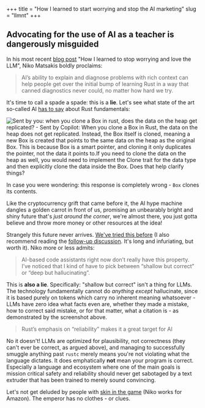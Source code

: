 +++
title = "How I learned to start worrying and stop the AI marketing"
slug = "llmnt"
+++
## Advocating for the use of AI as a teacher is dangerously misguided

In his most recent [blog post](https://smallcultfollowing.com/babysteps/blog/2025/02/10/love-the-llm/) "How I learned to stop worrying and love the LLM", Niko Matsakis boldly proclaims:

> AI’s ability to explain and diagnose problems with rich context can help people get over the initial bump of learning Rust in a way that canned diagnostics never could, no matter how hard we try.

It's time to call a spade a spade: this is a **lie**. Let's see what state of the art so-called AI [has to say](https://mastodon.online/@jeancf/113560582675169102) about Rust fundamentals:

![Sent by you: when you clone a Box in rust, does the data on the heap get replicated? - Sent by Copilot: When you clone a Box in Rust, the data on the heap does not get replicated. Instead, the Box itself is cloned, meaning a new Box is created that points to the same data on the heap as the original Box. This is because Box is a smart pointer, and cloning it only duplicates the pointer, not the data it points to.If you need to clone the data on the heap as well, you would need to implement the Clone trait for the data type and then explicitly clone the data inside the Box. Does that help clarify things?](../box-lol.png)

In case you were wondering: this response is completely wrong - `Box` clones its contents.

Like the cryptocurrency grift that came before it, the AI hype machine dangles a golden carrot in front of us, promising an unbearably bright and shiny future that's *just around the corner*, we're almost there, you just gotta believe and throw more money or other resources at the idea!

Strangely this future never arrives. [We've tried this before](https://github.com/mdn/yari/issues/9208) (I also recommend reading the [follow-up discussion](https://github.com/mdn/yari/issues/9230). It's long and infuriating, but worth it). Niko more or less admits:

> AI-based code assistants right now don’t really have this property. I’ve noticed that I kind of have to pick between “shallow but correct” or “deep but hallucinating”.

This is **also a lie**. Specifically: "shallow but correct" isn't a thing for LLMs. The technology fundamentally cannot do *anything except* hallucinate, since it is based purely on tokens which carry no inherent meaning whatsoever - LLMs have zero idea what facts even are, whether they made a mistake, how to correct said mistake, or for that matter, what a citation is - as demonstrated by the screenshot above. 

> Rust’s emphasis on “reliability” makes it a great target for AI

No it doesn't! LLMs are optimized for plausibility, not correctness (they can't ever be correct, as argued above), and managing to successfully smuggle anything past `rustc` merely means you're not violating what the language dictates. It does emphatically **not** mean your program is correct. Especially a language and ecosystem where one of the main goals is mission critical safety and reliability should never get sabotaged by a text extruder that has been trained to merely sound convincing.

Let's not get deluded by people with [skin in the game](https://aws.amazon.com/ai/) (Niko works for Amazon). 
The emperor has no clothes - or clues.
